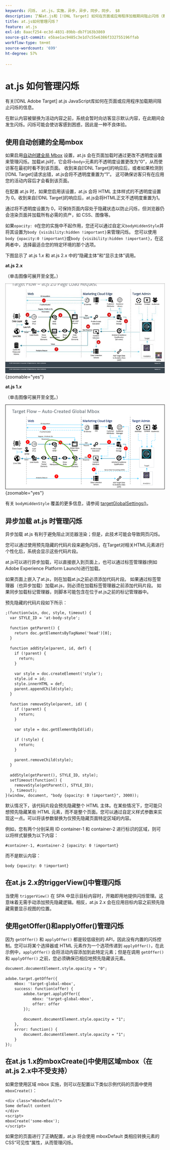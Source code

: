 ```yaml
---
keywords: 闪烁， at.js，实施，异步，异步，同步，同步， $8
description: 了解at.js和 [!DNL Target] 如何在页面或应用程序加载期间阻止闪烁（默认内容在被活动内容替换之前暂时显示）。
title: at.js如何管理闪烁？
feature: at.js
exl-id: 8aacf254-ec3d-4831-89bb-db7f163b3869
source-git-commit: e5bae1ac9485c3e1d7c55e6386f332755196ffab
workflow-type: tm+mt
source-wordcount: '699'
ht-degree: 57%

---
```


# at.js 如何管理闪烁

有关[!DNL Adobe Target] at.js JavaScript库如何在页面或应用程序加载期间阻止闪烁的信息。

在默认内容被替换为活动内容之前，系统会暂时向访客显示默认内容，在此期间会发生闪烁。闪烁可能会使访客感到困惑，因此是一种不良体验。

## 使用自动创建的全局mbox

如果启用[自动创建全局 Mbox](/help/dev/implement/client-side/atjs/global-mbox/customize-global-mbox.md) 设置，at.js 会在页面加载时通过更改不透明度设置来管理闪烁。加载at.js时，它会将`<body>`元素的不透明度设置更改为“0”，从而使访客在最初时看不到该页面。 收到来自[!DNL Target]的响应后，或者如果检测到[!DNL Target]请求出错，at.js会将不透明度重置为“1”。 这可确保访客只有在应用您的活动内容后才会看到该页面。

在配置 at.js 时，如果您启用该设置，at.js 会将 HTML 主体样式的不透明度设置为 0。收到来自[!DNL Target]的响应后，at.js会将HTML正文不透明度重置为1。

通过将不透明度设置为 0，可保持页面内容处于隐藏状态以防止闪烁，但浏览器仍会渲染页面并加载所有必需的资产，如 CSS、图像等。

如果`opacity: 0`在您的实施中不起作用，您还可以通过自定义`bodyHiddenStyle`并将其设置为`body {visibility:hidden !important}`来管理闪烁。 您可以使用`body {opacity:0 !important}`或`body {visibility:hidden !important}`，在这两者中，选择最适合您的特定环境的那个选项。

下图显示了 at.js 1.*x* 和 at.js 2.x 中的“隐藏主体”和“显示主体”调用。

**at.js 2.x**

（单击图像可展开至全宽。）

![Target流程： at.js页面加载请求](/help/dev/implement/client-side/assets/atjs-20-flow-page-load-request.png "Target流程： at.js页面加载请求"){zoomable="yes"}

**at.js 1.*x***

（单击图像可展开至全宽。）

![Target流程：自动创建的全局mbox](/help/dev/implement/client-side/atjs/how-atjs-works/assets/target-flow2.png "Target流程：自动创建的全局mbox"){zoomable="yes"}

有关 `bodyHiddenStyle` 覆盖的更多信息，请参阅 [targetGlobalSettings()](/help/dev/implement/client-side/atjs/atjs-functions/targetglobalsettings.md)。

## 异步加载 at.js 时管理闪烁

异步加载 at.js 有利于避免阻止浏览器渲染；但是，此技术可能会导致网页闪烁。

您可以通过使用预先隐藏的代码片段来避免闪烁，在Target对相关HTML元素进行个性化后，系统会显示这些代码片段。

at.js可以进行异步加载，可以直接嵌入到页面上，也可以通过标签管理器(例如Adobe Experience Platform Launch)进行加载。

如果页面上嵌入了at.js，则在加载at.js之前必须添加代码片段。 如果通过标签管理器（也异步加载）加载at.js，则必须在加载标签管理器之前添加代码片段。 如果同步加载标记管理器，则脚本可能包含在位于at.js之前的标记管理器中。

预先隐藏的代码片段如下所示：

```
;(function(win, doc, style, timeout) {
  var STYLE_ID = 'at-body-style';

  function getParent() {
    return doc.getElementsByTagName('head')[0];
  }

  function addStyle(parent, id, def) {
    if (!parent) {
      return;
    }

    var style = doc.createElement('style');
    style.id = id;
    style.innerHTML = def;
    parent.appendChild(style);
  }

  function removeStyle(parent, id) {
    if (!parent) {
      return;
    }

    var style = doc.getElementById(id);

    if (!style) {
      return;
    }

    parent.removeChild(style);
  }

  addStyle(getParent(), STYLE_ID, style);
  setTimeout(function() {
    removeStyle(getParent(), STYLE_ID);
  }, timeout);
}(window, document, "body {opacity: 0 !important}", 3000));
```

默认情况下，该代码片段会预先隐藏整个 HTML 主体。在某些情况下，您可能只想预先隐藏某些 HTML 元素，而不是整个页面。您可以通过自定义样式参数来实现这一点。可以将该参数替换为仅预先隐藏页面特定区域的内容。

例如，您有两个分别采用 ID container-1 和 container-2 进行标识的区域，则可以将样式替换为以下内容：

```
#container-1, #container-2 {opacity: 0 !important}
```

而不是默认内容：

```
body {opacity: 0 !important}
```

## 在at.js 2.x的triggerView()中管理闪烁

当使用 `triggerView()` 在 SPA 中显示目标内容时，开箱即用地提供闪烁管理。这意味着无需手动添加预先隐藏逻辑。相反，at.js 2.x 会在应用目标内容之前预先隐藏需要显示视图的位置。

## 使用getOffer()和applyOffer()管理闪烁

因为 `getOffer()` 和 `applyOffer()` 都是较低级别的 API，因此没有内置的闪烁控制。您可以将某个选择器或 HTML 元素作为一个选项传递到 `applyOffer()`，在此示例中，`applyOffer()` 会将活动内容添加到此特定元素；但是在调用 `getOffer()` 和 `applyOffer()` 之前，您必须确保已相应地预先隐藏该元素。

```
document.documentElement.style.opacity = "0";
 
adobe.target.getOffer({
    mbox: 'target-global-mbox',
    success: function(offer) {
        adobe.target.applyOffer({
            mbox: 'target-global-mbox',
            offer: offer
        });
 
        document.documentElement.style.opacity = "1";
    },
    error: function() {
        document.documentElement.style.opacity = "1";        
    }
});
```

## 在at.js 1.x的mboxCreate()中使用区域mbox（在at.js 2.x中不受支持）

如果您使用区域 mbox 实施，则可以在配置以下类似示例代码的页面中使用 `mboxCreate()`：

```
<div class="mboxDefault">
Some default content
</div>
<script>
mboxCreate('some-mbox');
</script>
```

如果您的页面进行了正确配置，at.js 将会使用 mboxDefault 类相应转换元素的 CSS“可见性”属性，从而管理闪烁。
